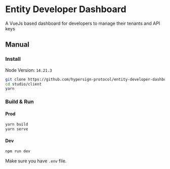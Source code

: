# Entity Developer Dashboard

A VueJs based dashboard for developers to manage their tenants and API keys				

## Manual

### Install

Node Version:  `14.21.3`

```bash
git clone https://github.com/hypersign-protocol/entity-developer-dashboard #Pull the repo
cd studio/client
yarn
```

### Build & Run

#### Prod

```bash
yarn build
yarn serve
```

#### Dev

```bash
npm run dev
```


Make sure you have `.env` file.

